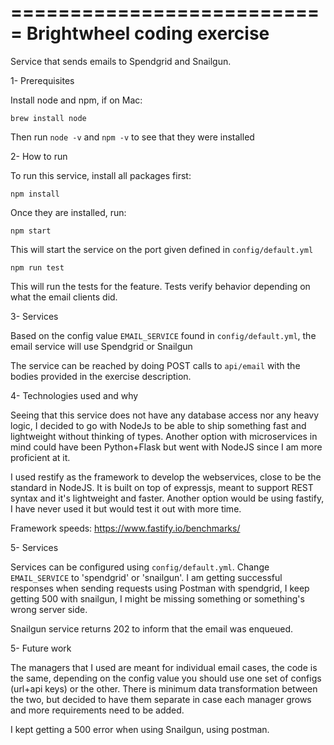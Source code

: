 ===========================
Brightwheel coding exercise
===========================

Service that sends emails to Spendgrid and Snailgun.

1- Prerequisites

Install node and npm, if on Mac:

`brew install node`

Then run `node -v` and `npm -v` to see that they were installed

2- How to run

To run this service, install all packages first:

`npm install`

Once they are installed, run:

`npm start`

This will start the service on the port given defined in `config/default.yml`

`npm run test`

This will run the tests for the feature. Tests verify behavior depending on what the email clients did.

3- Services

Based on the config value `EMAIL_SERVICE` found in `config/default.yml`, the email service will use Spendgrid or Snailgun

The service can be reached by doing POST calls to `api/email` with the bodies provided in the exercise description.

4- Technologies used and why

Seeing that this service does not have any database access nor any heavy logic, I decided to go with NodeJs to be able to ship something fast and lightweight without thinking of types.
Another option with microservices in mind could have been Python+Flask but went with NodeJS since I am more proficient at it.

I used restify as the framework to develop the webservices, close to be the standard in NodeJS.
It is built on top of expressjs, meant to support REST syntax and it's lightweight and faster.
Another option would be using fastify, I have never used it but would test it out with more time.

Framework speeds:
https://www.fastify.io/benchmarks/

5- Services

Services can be configured using `config/default.yml`. Change `EMAIL_SERVICE` to 'spendgrid' or 'snailgun'.
I am getting successful responses when sending requests using Postman with spendgrid, I keep getting 500 with snailgun, I might be missing
something or something's wrong server side.

Snailgun service returns 202 to inform that the email was enqueued.

5- Future work

The managers that I used are meant for individual email cases, the code is the same, depending on the config value you should use
one set of configs (url+api keys) or the other. There is minimum data transformation between the two, but decided to have them separate
in case each manager grows and more requirements need to be added.

I kept getting a 500 error when using Snailgun, using postman.